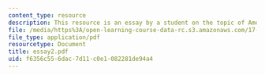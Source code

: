 ```yaml
---
content_type: resource
description: This resource is an essay by a student on the topic of American poverty.
file: /media/https%3A/open-learning-course-data-rc.s3.amazonaws.com/17-523-ethnicity-and-race-in-world-politics-fall-2005/f6356c556dac7d11c0e1082281de94a4_essay2.pdf
file_type: application/pdf
resourcetype: Document
title: essay2.pdf
uid: f6356c55-6dac-7d11-c0e1-082281de94a4
---
```

